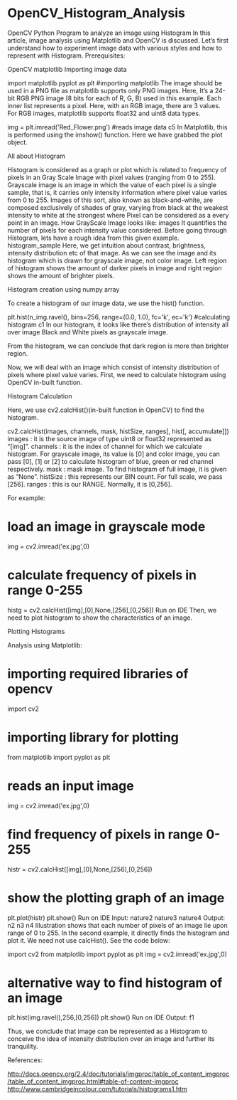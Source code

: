 # OpenCV_Histogram_Analysis
OpenCV Python Program to analyze an image using Histogram
In this article, image analysis using Matplotlib and OpenCV is discussed. Let’s first understand how to experiment image data with various styles and how to represent with Histogram.
Prerequisites:

OpenCV
matplotlib
Importing image data

import matplotlib.pyplot as plt #importing matplotlib
The image should be used in a PNG file as matplotlib supports only PNG images. Here, It’s a 24-bit RGB PNG image (8 bits for each of R, G, B) used in this example. Each inner list represents a pixel. Here, with an RGB image, there are 3 values. For RGB images, matplotlib supports float32 and uint8 data types.

img = plt.imread('Red_Flower.png') #reads image data
c5
In Matplotlib, this is performed using the imshow() function. Here we have grabbed the plot object.

All about Histogram

Histogram is considered as a graph or plot which is related to frequency of pixels in an Gray Scale Image
with pixel values (ranging from 0 to 255). Grayscale image is an image in which the value of each pixel is a single sample, that is, it carries only intensity information where pixel value varies from 0 to 255. Images of this sort, also known as black-and-white, are composed exclusively of shades of gray, varying from black at the weakest intensity to white at the strongest where Pixel can be considered as a every point in an image.
How GrayScale Image looks like:
images
It quantifies the number of pixels for each intensity value considered. Before going through Histogram, lets have a rough idea from this given example.
histogram_sample
Here, we get intuition about contrast, brightness, intensity distribution etc of that image. As we can see the image and its histogram which is drawn for grayscale image, not color image.
Left region of histogram shows the amount of darker pixels in image and right region shows the amount of brighter pixels.

Histogram creation using numpy array

To create a histogram of our image data, we use the hist() function.

plt.hist(n_img.ravel(), bins=256, range=(0.0, 1.0), fc='k', ec='k') #calculating histogram
c1
In our histogram, it looks like there’s distribution of intensity all over image Black and White pixels as grayscale image.

From the histogram, we can conclude that dark region is more than brighter region.

Now, we will deal with an image which  consist of intensity distribution of pixels where pixel value varies. First, we need to calculate histogram using OpenCV in-built function.

Histogram Calculation

Here, we use cv2.calcHist()(in-built function in OpenCV) to find the histogram.

cv2.calcHist(images, channels, mask, histSize, ranges[, hist[, accumulate]])
images : it is the source image of type uint8 or float32 represented as “[img]”.
channels : it is the index of channel for which we calculate histogram. For grayscale image, its value is [0] and
color image, you can pass [0], [1] or [2] to calculate histogram of blue, green or red channel respectively.
mask : mask image. To find histogram of full image, it is given as “None”.
histSize : this represents our BIN count. For full scale, we pass [256].
ranges : this is our RANGE. Normally, it is [0,256].

For example:

# load an image in grayscale mode
img = cv2.imread('ex.jpg',0)
 
# calculate frequency of pixels in range 0-255
histg = cv2.calcHist([img],[0],None,[256],[0,256]) 
Run on IDE
Then, we need to plot histogram to show the characteristics of an image.

Plotting Histograms

Analysis using Matplotlib:

# importing required libraries of opencv
import cv2
 
# importing library for plotting
from matplotlib import pyplot as plt
 
# reads an input image
img = cv2.imread('ex.jpg',0)
 
# find frequency of pixels in range 0-255
histr = cv2.calcHist([img],[0],None,[256],[0,256])
 
# show the plotting graph of an image
plt.plot(histr)
plt.show()
Run on IDE
Input:
nature2
nature3
nature4
Output:
n2
n3
n4
Illustration shows that each number of pixels of an image lie upon range of 0 to 255. In the second example, it directly finds the histogram and plot it. We need not use calcHist(). See the code below:

import cv2
from matplotlib import pyplot as plt
img = cv2.imread('ex.jpg',0)
 
# alternative way to find histogram of an image
plt.hist(img.ravel(),256,[0,256])
plt.show()
Run on IDE
Output:
f1

Thus, we conclude that image can be represented as a Histogram to conceive the idea of intensity distribution over an image and further its tranquility.

References:

http://docs.opencv.org/2.4/doc/tutorials/imgproc/table_of_content_imgproc/table_of_content_imgproc.html#table-of-content-imgproc
http://www.cambridgeincolour.com/tutorials/histograms1.htm
